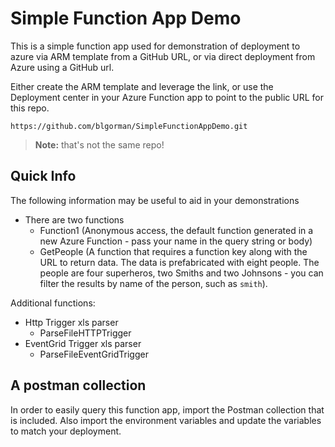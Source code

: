 # Simple Function App Demo

This is a simple function app used for demonstration of deployment to azure via ARM template from a GitHub URL, or via direct deployment from Azure using a GitHub url.

Either create the ARM template and leverage the link, or use the Deployment center in your Azure Function app to point to the public URL for this repo.  

```https
https://github.com/blgorman/SimpleFunctionAppDemo.git
```  

>**Note:** that's not the same repo!

## Quick Info

The following information may be useful to aid in your demonstrations

- There are two functions
  - Function1 (Anonymous access, the default function generated in a new Azure Function - pass your name in the query string or body)
  - GetPeople (A function that requires a function key along with the URL to return data.  The data is prefabricated with eight people. The people are four superheros, two Smiths and two Johnsons - you can filter the results by name of the person, such as `smith`).

Additional functions:

- Http Trigger xls parser
  - ParseFileHTTPTrigger
- EventGrid Trigger xls parser
  - ParseFileEventGridTrigger

## A postman collection

In order to easily query this function app, import the Postman collection that is included.  Also import the environment variables and update the variables to match your deployment.
